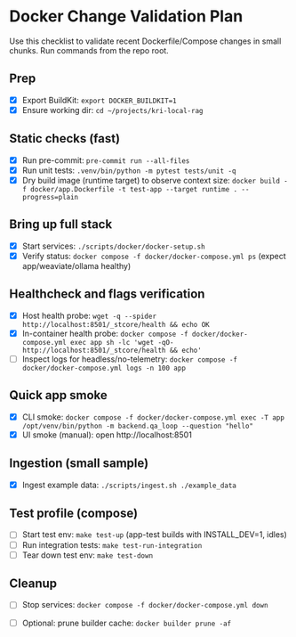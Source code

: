# Docker Change Validation Plan

Use this checklist to validate recent Dockerfile/Compose changes in small chunks. Run commands from the repo root.

## Prep
- [x] Export BuildKit: `export DOCKER_BUILDKIT=1`
- [x] Ensure working dir: `cd ~/projects/kri-local-rag`

## Static checks (fast)
- [x] Run pre-commit: `pre-commit run --all-files`
- [x] Run unit tests: `.venv/bin/python -m pytest tests/unit -q`
- [x] Dry build image (runtime target) to observe context size: `docker build -f docker/app.Dockerfile -t test-app --target runtime . --progress=plain`

## Bring up full stack
- [x] Start services: `./scripts/docker/docker-setup.sh`
- [x] Verify status: `docker compose -f docker/docker-compose.yml ps` (expect app/weaviate/ollama healthy)

## Healthcheck and flags verification
- [x] Host health probe: `wget -q --spider http://localhost:8501/_stcore/health && echo OK`
- [x] In-container health probe: `docker compose -f docker/docker-compose.yml exec app sh -lc 'wget -qO- http://localhost:8501/_stcore/health && echo'`
- [ ] Inspect logs for headless/no-telemetry: `docker compose -f docker/docker-compose.yml logs -n 100 app`

## Quick app smoke
- [x] CLI smoke: `docker compose -f docker/docker-compose.yml exec -T app /opt/venv/bin/python -m backend.qa_loop --question "hello"`
- [x] UI smoke (manual): open http://localhost:8501

## Ingestion (small sample)
- [x] Ingest example data: `./scripts/ingest.sh ./example_data`

## Test profile (compose)
- [ ] Start test env: `make test-up` (app-test builds with INSTALL_DEV=1, idles)
- [ ] Run integration tests: `make test-run-integration`
- [ ] Tear down test env: `make test-down`

## Cleanup
- [ ] Stop services: `docker compose -f docker/docker-compose.yml down`
- [ ] Optional: prune builder cache: `docker builder prune -af`

